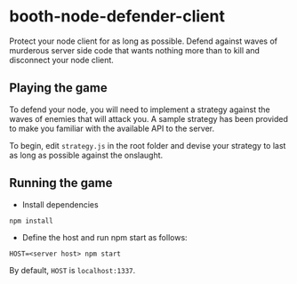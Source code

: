 # booth-node-defender-client

Protect your node client for as long as possible. Defend against waves of murderous server side code that wants nothing more than to kill and disconnect your node client.

## Playing the game

To defend your node, you will need to implement a strategy against the waves of enemies that will attack you. A sample strategy has been provided to make you familiar with the available API to the server.

To begin, edit `strategy.js` in the root folder and devise your strategy to last as long as possible against the onslaught.

## Running the game

* Install dependencies

```npm install```

* Define the host and run npm start as follows:

```HOST=<server host> npm start```

By default, `HOST` is `localhost:1337`.
